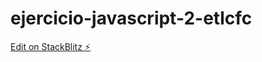 # ejercicio-javascript-2-etlcfc

[Edit on StackBlitz ⚡️](https://stackblitz.com/edit/ejercicio-javascript-2-etlcfc)